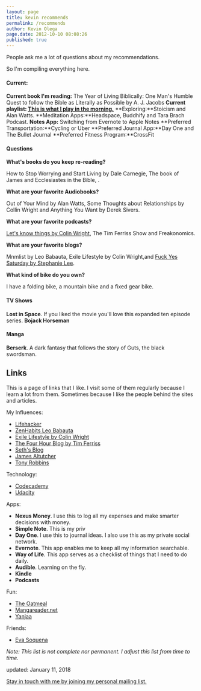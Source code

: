 ```yaml
---
layout: page
title: kevin recommends
permalink: /recommends
author: Kevin Olega
page.date: 2012-10-10 08:08:26
published: true
---
```


People ask me a lot of questions about my recommendations.

So I'm compiling everything here.

#### Current:

**Current book I'm reading:** The Year of Living Biblically: One Man's Humble Quest to follow the Bible as Literally as Possible by A. J. Jacobs
**Current playlist: [This is what I play in the morning.](https://open.spotify.com/user/spotifyusa/playlist/3uz1GV5nKYM4XPhBJagqgy)**
**Exploring:**Stoicism and Alan Watts.
**Meditation Apps:**Headspace, Buddhify and Tara Brach Podcast.
**Notes App:** Switching from Evernote to Apple Notes
**Preferred Transportation:**Cycling or Uber
**Preferred Journal App:**Day One and The Bullet Journal
**Preferred Fitness Program:**CrossFit

#### Questions

**What's books do you keep re-reading?**

How to Stop Worrying and Start Living by Dale Carnegie, The book of James and Ecclesiastes in the Bible, .

**What are your favorite Audiobooks?**

Out of Your Mind by Alan Watts, Some Thoughts about Relationships by Collin Wright and Anything You Want by Derek Sivers.

**What are your favorite podcasts?**

[Let's know things by Colin Wright](http://letsknowthings.com/), The Tim Ferriss Show and Freakonomics.

**What are your favorite blogs?**

Mnmlist by Leo Babauta, Exile Lifestyle by Colin Wright,and [Fuck Yes Saturday by Stephanie Lee](http://thefyslife.com/).

**What kind of bike do you own?**

I have a folding bike, a mountain bike and a fixed gear bike.

#### TV Shows

**Lost in Space**. If you liked the movie you'll love this expanded ten episode series.
**Bojack Horseman**

#### Manga
**Berserk**. A dark fantasy that follows the story of Guts, the black swordsman.


Links
-----

This is a page of links that I like. I visit some of them regularly because I learn a lot from them. Sometimes because I like the people behind the sites and articles.

My Influences:

*   [Lifehacker](http://lifehacker.com)
*   [ZenHabits Leo Babauta](http://zenhabits.net)
*   [Exile Lifestyle by Colin Wright](http://exilelifestyle.com)
*   [The Four Hour Blog by Tim Ferriss](http://fourhourworkweek.com/blog)
*   [Seth's Blog](http://sethgodin.typepad.com/)
*   [James Altutcher](https://jamesaltucher.com/)
*   [Tony Robbins](http://TonyRobbins.com)

Technology:

*   [Codecademy](http://codecademy.com)
*   [Udacity](http://udacity.com)

Apps:

*   **Nexus Money**. I use this to log all my expenses and make smarter decisions with money.
*   **Simple Note**. This is my priv
*   **Day One**. I use this to journal ideas. I also use this as my private social network.
*   **Evernote**. This app enables me to keep all my information searchable.
*   **Way of Life**. This app serves as a checklist of things that I need to do daily.
*   **Audible**. Learning on the fly.
*   **Kindle**
*   **Podcasts**

Fun:

*   [The Oatmeal](http://theoatmeal.com)
*   [Mangareader.net](http://mangareader.net)
*   [Yanjaa](http://yanjaa.com)

Friends:


*   [Eva Soquena](http://itsevamarie.blogspot.com)

_Note: This list is not complete nor permanent. I adjust this list from time to time._

updated: January 11, 2018

[Stay in touch with me by joining my personal mailing list.](http://eepurl.com/oCUar)